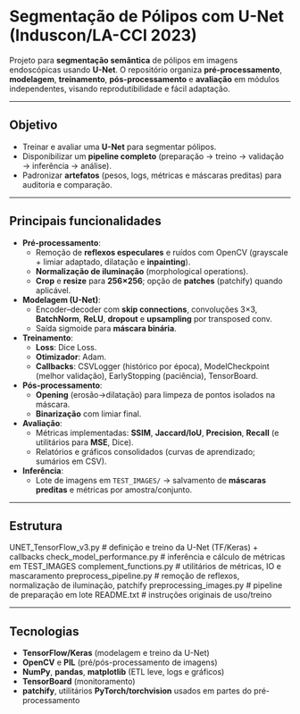 # Segmentação de Pólipos com U-Net (Induscon/LA-CCI 2023)

Projeto para **segmentação semântica** de pólipos em imagens endoscópicas usando **U-Net**. O repositório organiza **pré-processamento**, **modelagem**, **treinamento**, **pós-processamento** e **avaliação** em módulos independentes, visando reprodutibilidade e fácil adaptação.

---

## Objetivo
- Treinar e avaliar uma **U-Net** para segmentar pólipos.
- Disponibilizar um **pipeline completo** (preparação → treino → validação → inferência → análise).
- Padronizar **artefatos** (pesos, logs, métricas e máscaras preditas) para auditoria e comparação.

---

## Principais funcionalidades
- **Pré-processamento**:
  - Remoção de **reflexos especulares** e ruídos com OpenCV (grayscale + limiar adaptado, dilatação e **inpainting**).
  - **Normalização de iluminação** (morphological operations).
  - **Crop** e **resize** para **256×256**; opção de **patches** (patchify) quando aplicável.
- **Modelagem (U-Net)**:
  - Encoder–decoder com **skip connections**, convoluções 3×3, **BatchNorm**, **ReLU**, **dropout** e **upsampling** por transposed conv.
  - Saída sigmoide para **máscara binária**.
- **Treinamento**:
  - **Loss**: Dice Loss.
  - **Otimizador**: Adam.
  - **Callbacks**: CSVLogger (histórico por época), ModelCheckpoint (melhor validação), EarlyStopping (paciência), TensorBoard.
- **Pós-processamento**:
  - **Opening** (erosão→dilatação) para limpeza de pontos isolados na máscara.
  - **Binarização** com limiar final.
- **Avaliação**:
  - Métricas implementadas: **SSIM**, **Jaccard/IoU**, **Precision**, **Recall** (e utilitários para **MSE**, Dice).
  - Relatórios e gráficos consolidados (curvas de aprendizado; sumários em CSV).
- **Inferência**:
  - Lote de imagens em `TEST_IMAGES/` → salvamento de **máscaras preditas** e métricas por amostra/conjunto.

---

## Estrutura

UNET_TensorFlow_v3.py # definição e treino da U-Net (TF/Keras) + callbacks
check_model_performance.py # inferência e cálculo de métricas em TEST_IMAGES
complement_functions.py # utilitários de métricas, IO e mascaramento
preprocess_pipeline.py # remoção de reflexos, normalização de iluminação, patchify
preprocessing_images.py # pipeline de preparação em lote
README.txt # instruções originais de uso/treino


---

## Tecnologias
- **TensorFlow/Keras** (modelagem e treino da U-Net)
- **OpenCV** e **PIL** (pré/pós-processamento de imagens)
- **NumPy**, **pandas**, **matplotlib** (ETL leve, logs e gráficos)
- **TensorBoard** (monitoramento)
- **patchify**, utilitários **PyTorch/torchvision** usados em partes do pré-processamento

